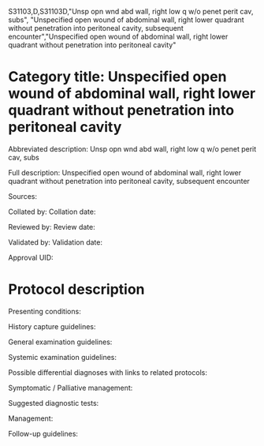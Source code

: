 S31103,D,S31103D,"Unsp opn wnd abd wall, right low q w/o penet perit cav, subs", "Unspecified open wound of abdominal wall, right lower quadrant without penetration into peritoneal cavity, subsequent encounter","Unspecified open wound of abdominal wall, right lower quadrant without penetration into peritoneal cavity"
# Category title: Unspecified open wound of abdominal wall, right lower quadrant without penetration into peritoneal cavity

Abbreviated description: Unsp opn wnd abd wall, right low q w/o penet perit cav, subs

Full description: Unspecified open wound of abdominal wall, right lower quadrant without penetration into peritoneal cavity, subsequent encounter

Sources:

Collated by:
Collation date:

Reviewed by:
Review date:

Validated by:
Validation date:

Approval UID:

# Protocol description

Presenting conditions:

History capture guidelines:

General examination guidelines:

Systemic examination guidelines:

Possible differential diagnoses with links to related protocols:

Symptomatic / Palliative management:

Suggested diagnostic tests:

Management:

Follow-up guidelines:
